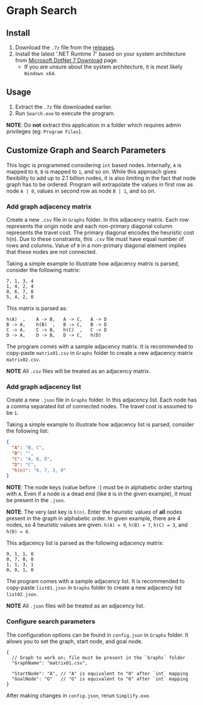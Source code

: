 # Graph Search

## Install

1. Download the `.7z` file from the [releases](https://github.com/Az-21/graph-search/releases/latest).
2. Install the latest '.NET Runtime 7' based on your system architecture from [Microsoft DotNet 7 Download](https://dotnet.microsoft.com/en-us/download/dotnet/7.0) page.
	- If you are unsure about the system architecture, it is most likely `Windows x64`.

## Usage

1. Extract the `.7z` file downloaded earlier.
2. Run `Search.exe` to execute the program.

**NOTE**: Do **not** extract this application in a folder which requires admin privileges (eg: `Program Files`).

## Customize Graph and Search Parameters

This logic is programmed considering `int` based nodes. Internally, `A` is mapped to `0`, `B` is mapped to `1`, and so on. While this approach gives flexibility to add up to 2.1 billion nodes, it is also limiting in the fact that node graph has to be ordered. Program will extrapolate the values in first row as node `A | 0`, values in second row as node `B | 1`, and so on.

### Add graph adjacency matrix

Create a new `.csv` file in `Graphs` folder. In this adjacency matrix. Each row represents the origin node and each non-primary diagonal column represents the travel cost. The primary diagonal encodes the heuristic cost h(n). Due to these constraints, this `.csv` file must have equal number of rows and columns. Value of `0` in a non-primary diagonal element implies that these nodes are not connected.

Taking a simple example to illustrate how adjacency matrix is parsed, consider the following matrix:

```csv
7, 1, 3, 4
1, 4, 2, 4
0, 6, 7, 8
5, 4, 2, 0
```

This matrix is parsed as:

```csv
h(A)  ,    A -> B,   A -> C,   A -> D
B -> A,    h(B)  ,   B -> C,   B -> D
C -> A,    C -> B,   h(C)  ,   C -> D
D -> A,    D -> B,   D -> C,   h(D)
```

The program comes with a sample adjacency matrix. It is recommended to copy-paste `matrix01.csv` in `Graphs` folder to create a new adjacency matrix `matrix02.csv`.

**NOTE** All `.csv` files will be treated as an adjacency matrix.

### Add graph adjacency list

Create a new `.json` file in `Graphs` folder. In this adjacency list. Each node has a comma separated list of connected nodes. The travel cost is assumed to be `1`.

Taking a simple example to illustrate how adjacency list is parsed, consider the following list:

```json
{
  "A": "B, C",
  "B": "",
  "C": "A, B, D",
  "D": "C",
  "h(n)": "9, 7, 3, 0"
}
```

**NOTE**: The node keys (value before `:`) must be in alphabetic order starting with `A`. Even if a node is a dead end (like `B` is in the given example), it must be present in the `.json`.

**NOTE**: The very last key is `h(n)`. Enter the heuristic values of **all** nodes present in the graph in alphabetic order. In given example, there are 4 nodes, so 4 heuristic values are given. `h(A) = 9`, `h(B) = 7`, `h(C) = 3`, and `h(D) = 4`.

This adjacency list is parsed as the following adjacency matrix:

```csv
9, 1, 1, 0
0, 7, 0, 0
1, 1, 3, 1
0, 0, 1, 0
```

The program comes with a sample adjacency list. It is recommended to copy-paste `list01.json` in `Graphs` folder to create a new adjacency list `list02.json`.

**NOTE** All `.json` files will be treated as an adjacency list.

### Configure search parameters

The configuration options can be found in `config.json` in `Graphs` folder. It allows you to set the graph, start node, and goal node.

```jsonc
{
  // Graph to work on; file must be present in the `Graphs` folder
  "GraphName": "matrix01.csv",

  "StartNode": "A", // "A" is equivalent to "0" after `int` mapping
  "GoalNode": "G"   // "G" is equivalent to "6" after `int` mapping
}
```

After making changes in `config.json`, rerun `Simplify.exe`.
